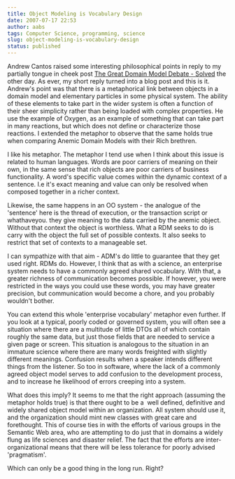 ```yaml
---
title: Object Modeling is Vocabulary Design
date: 2007-07-17 22:53
author: aabs
tags: Computer Science, programming, science
slug: object-modeling-is-vocabulary-design
status: published
---
```


Andrew Cantos raised some interesting philosophical points in reply to my partially tongue in cheek post [The Great Domain Model Debate - Solved](http://aabs.wordpress.com/2007/01/23/the-great-domain-model-debate-%e2%80%93-solved/#comment-10295) the other day. As ever, my short reply turned into a blog post and this is it. Andrew's point was that there is a metaphorical link between objects in a domain model and elementary particles in some physical system. The ability of these elements to take part in the wider system is often a function of their sheer simplicity rather than being loaded with complex properties. He use the example of Oxygen, as an example of something that can take part in many reactions, but which does not define or characterize those reactions. I extended the metaphor to observe that the same holds true when comparing Anemic Domain Models with their Rich brethren.

I like his metaphor. The metaphor I tend use when I think about this issue is related to human languages. Words are poor carriers of meaning on their own, in the same sense that rich objects are poor carriers of business functionality. A word's specific value comes within the dynamic context of a sentence. I.e it's exact meaning and value can only be resolved when composed together in a richer context.

Likewise, the same happens in an OO system - the analogue of the 'sentence' here is the thread of execution, or the transaction script or whathaveyou. they give meaning to the data carried by the anemic object. Without that context the object is worthless. What a RDM seeks to do is carry with the object the full set of possible contexts. It also seeks to restrict that set of contexts to a manageable set.

I can sympathize with that aim - ADM's do little to guarantee that they get used right. RDMs do. However, I think that as with a science, an enterprise system needs to have a commonly agreed shared vocabulary. With that, a greater richness of communication becomes possible. If however, you were restricted in the ways you could use these words, you may have greater precision, but communication would become a chore, and you probably wouldn't bother.

You can extend this whole 'enterprise vocabulary' metaphor even further. If you look at a typical, poorly coded or governed system, you will often see a situation where there are a multitude of little DTOs all of which contain roughly the same data, but just those fields that are needed to service a given page or screen. This situation is analogous to the situation in an immature science where there are many words freighted with slightly different meanings. Confusion results when a speaker intends different things from the listener. So too in software, where the lack of a commonly agreed object model serves to add confusion to the development process, and to increase he likelihood of errors creeping into a system.

What does this imply? It seems to me that the right approach (assuming the metaphor holds true) is that there ought to be a  well defined, definitive and widely shared object model within an organization. All system should use it, and the organization should mint new classes with great care and forethought. This of course ties in with the efforts of various groups in the Semantic Web area, who are attempting to do just that in domains a widely flung as life sciences and disaster relief. The fact that the efforts are inter-organizational means that there will be less tolerance for poorly advised 'pragmatism'.

Which can only be a good thing in the long run. Right?
